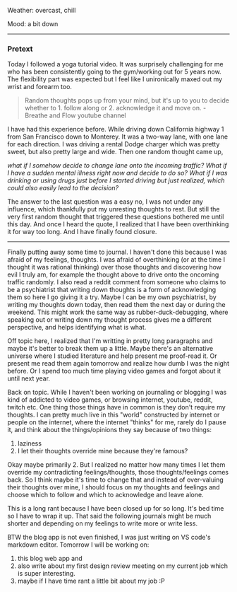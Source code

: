 Weather: overcast, chill

Mood: a bit down

---

### Pretext

Today I followed a yoga tutorial video. It was surprisely challenging for me who has been consistently going to the gym/working out for 5 years now. The flexibility part was expected but I feel like I unironically maxed out my wrist and forearm too.

> Random thoughts pops up from your mind, but it's up to you to decide whether to 1. follow along or 2. acknowledge it and move on. - Breathe and Flow youtube channel

I have had this experience before. While driving down California highway 1 from San Francisco down to Monterey. It was a two-way lane, with one lane for each direction. I was driving a rental Dodge charger which was pretty sweet, but also pretty large and wide. Then one random thought came up, 

_what if I somehow decide to change lane onto the incoming traffic? What if I have a sudden mental illness right now and decide to do so? What if I was drinking or using drugs just before I started driving but just realized, which could also easily lead to the decision?_

The answer to the last question was a easy no, I was not under any influence, which thankfully put my unresting thoughts to rest. But still the very first random thought that triggered these questions bothered me until this day. And once I heard the quote, I realized that I have been overthinking it for way too long. And I have finally found closure.

---

Finally putting away some time to journal. I haven't done this because I was afraid of my feelings, thoughts. I was afraid of overthinking (or at the time I thought it was rational thinking) over those thoughts and discovering how evil I truly am, for example the thought above to drive onto the oncoming traffic randomly. I also read a reddit comment from someone who claims to be a psychiatrist that writing down thoughts is a form of acknowledging them so here I go giving it a try. Maybe I can be my own psychiatrist, by writing my thoughts down today, then read them the next day or during the weekend. This might work the same way as rubber-duck-debugging, where speaking out or writing down my thought process gives me a different perspective, and helps identifying what is what. 

Off topic here, I realized that I'm writting in pretty long paragraphs and maybe it's better to break them up a little. Maybe there's an alternative universe where I studied literature and help present me proof-read it. Or present me read them again tomorrow and realize how dumb I was the night before. Or I spend too much time playing video games and forgot about it until next year.

Back on topic. While I haven't been working on journaling or blogging I was kind of addicted to video games, or browsing internet, youtube, reddit, twitch etc. One thing those things have in common is they don't require my thoughts. I can pretty much live in this "world" constructed by internet or people on the internet, where the internet "thinks" for me, rarely do I pause it, and think about the things/opinions they say because of two things:

1. laziness
2. I let their thoughts override mine because they're famous?

Okay maybe primarily 2. But I realized no matter how many times I let them override my contradicting feelings/thoughts, those thoughts/feelings comes back. So I think maybe it's time to change that and instead of over-valuing their thoughts over mine, I should focus on my thoughts and feelings and choose which to follow and which to acknowledge and leave alone.

This is a long rant because I have been closed up for so long. It's bed time so I have to wrap it up. That said the following journals might be much shorter and depending on my feelings to write more or write less.

BTW the blog app is not even finished, I was just writing on VS code's markdown editor. Tomorrow I will be working on:

1.  this blog web app and 
2. also write about my first design review meeting on my current job which is super interesting.
3. maybe if I have time rant a little bit about my job :P












